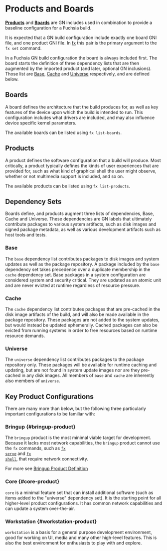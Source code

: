 # Products and Boards

[**Products**][products-source] and [**Boards**][boards-source] are GN
includes used in combination to provide a baseline configuration for a
Fuchsia build.

It is expected that a GN build configuration include exactly one board GNI
file, and one product GNI file. In [fx][fx] this pair is the primary argument
to the `fx set` command.

In a Fuchsia GN build configuration the board is always included first. The
board starts the definition of three dependency lists that are then augmented
by the imported product (and later, optional GN inclusions). Those list are
[Base](#base), [Cache](#cache) and [Universe](#universe) respectively, and
are defined below.

## Boards

A board defines the architecture that the build produces for, as well as key
features of the device upon which the build is intended to run. This
configuration includes what drivers are included, and may also influence
device specific kernel parameters.

The available boards can be listed using `fx list-boards`.

## Products

A product defines the software configuration that a build will produce. Most
critically, a product typically defines the kinds of user experiences that
are provided for, such as what kind of graphical shell the user might
observe, whether or not multimedia support is included, and so on.

The available products can be listed using `fx list-products`.

## Dependency Sets

Boards define, and products augment three lists of dependencies, Base, Cache
and Universe. These dependencies are GN labels that ultimately contribute
packages to various system artifacts, such as disk images and signed package
metadata, as well as various development artifacts such as host tools and
tests.

### Base

The `base` dependency list contributes packages to disk images and system
updates as well as the package repository. A package included by the `base`
dependency set takes precedence over a duplicate membership in the `cache`
dependency set. Base packages in a system configuration are considered system
and security critical. They are updated as an atomic unit and are never
evicted at runtime regardless of resource pressure.

### Cache

The `cache` dependency list contributes packages that are pre-cached in the
disk image artifacts of the build, and will also be made available in the
package repository. These packages are not added to the system updates, but
would instead be updated ephemerally. Cached packages can also be evicted
from running systems in order to free resources based on runtime resource
demands.

### Universe

The `universe` dependency list contributes packages to the package repository
only. These packages will be available for runtime caching and updating, but
are not found in system update images nor are they pre-cached in any disk
images. All members of `base` and `cache` are inherently also members of
`universe`.

## Key Product Configurations

There are many more than below, but the following three particularly
important configurations to be familiar with:

### Bringup {#bringup-product}

The `bringup` product is the most minimal viable target for development.
Because it lacks most network capabilities, the `bringup` product
cannot use the `fx` commands, such as
<code>[fx serve](/docs/development/build/fx.md#serve-a-build)</code> and
<code>[fx shell](/docs/development/build/fx.md#connect-to-a-target-shell)</code>,
that require network connectivity.

For more see [Bringup Product Definition](/docs/development/build/build_system/bringup.md)

### Core {#core-product}
`core` is a minimal feature set that can install additional software (such as
items added to the "universe" dependency set). It is the starting point for
all higher-level product configurations. It has common network capabilities
and can update a system over-the-air.

### Workstation {#workstation-product}

`workstation` is a basis for a general purpose development environment, good
for working on UI, media and many other high-level features. This is also
the best environment for enthusiasts to play with and explore.

[products-source]: /products/
[boards-source]: /boards/
[fx]: /docs/development/build/fx.md
[fx-netboot]: /docs/development/build/fx.md#what-is-netbooting
[fx-paving]: /docs/development/build/fx.md#what-is-paving
[fx-serve]: /docs/development/build/fx.md#serve-a-build
[fx-shell]: /docs/development/build/fx.md#connect-to-a-target-shell
